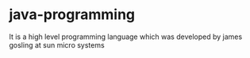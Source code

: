 # java-programming
It is a high level programming language which was developed by james gosling at sun micro systems
